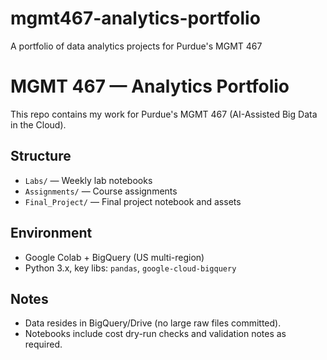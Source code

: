 # mgmt467-analytics-portfolio
A portfolio of data analytics projects for Purdue's MGMT 467

# MGMT 467 — Analytics Portfolio
This repo contains my work for Purdue's MGMT 467 (AI-Assisted Big Data in the Cloud).
## Structure
- `Labs/` — Weekly lab notebooks
- `Assignments/` — Course assignments
- `Final_Project/` — Final project notebook and assets
## Environment
- Google Colab + BigQuery (US multi-region)
- Python 3.x, key libs: `pandas`, `google-cloud-bigquery`
## Notes
- Data resides in BigQuery/Drive (no large raw files committed).
- Notebooks include cost dry-run checks and validation notes as required.
